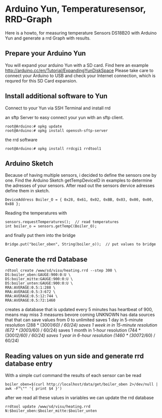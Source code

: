 # Arduino Yun, Temperaturesensor, RRD-Graph

Here is a howto, for measuring temperature Sensors DS18B20 with Arduino Yun and generate a rrd Graph with results.

Prepare your Arduino Yun
------------------------
You will expand your arduino Yun with a SD card. Find here an example http://arduino.cc/en/Tutorial/ExpandingYunDiskSpace
Please take care to connect your Arduino to USB and check your Internet connection, which is requred for this SD Card expansion.

Install additional software to Yun
----------------------------------
Connect to your Yun via SSH Terminal and install rrd

an sftp Server to easy connect your yun with an sftp client.
	
	root@Arduino:# opkg update
	root@Arduino:# opkg install openssh-sftp-server

the rrd software 
	
	root@Arduino:# opkg install rrdcgi1 rrdtool1

Arduino Sketch
--------------
Because of having multiple sensors, i decided to define the sensors one by one.
Find the Arduino Sketch getTempDeviceID in examples to determine the adresses of your sensors.
After read out the sensors dervice adresses define them in sketch.

	DeviceAddress Boiler_O = { 0x28, 0x61, 0x02, 0xBB, 0x03, 0x00, 0x00, 0x88 };

Reading the temperatures with

	sensors.requestTemperatures();  // read temperatures
  	int boiler_o = sensors.getTempC(Boiler_O);

and finally put them into the bridge

	Bridge.put("boiler_oben", String(boiler_o));  // put values to bridge


Generate the rrd Database
-------------------------

	rdtool create /www/sd/visu/heating.rrd --step 300 \
	DS:boiler_oben:GAUGE:900:0:U \
	DS:boiler_mitte:GAUGE:900:0:U \
	DS:boiler_unten:GAUGE:900:0:U \
	RRA:AVERAGE:0.5:1:288 \
    RRA:AVERAGE:0.5:3:672 \
    RRA:AVERAGE:0.5:12:744 \
    RRA:AVERAGE:0.5:72:1460

creates a database that
is updated every 5 minutes
has heartbeat of 900, means may miss 3 measures bevore coming UNKNOWN
has data sources that that can save values from 0 to unlimited
saves 1 day in 5-minute resolution (288 * (300*1/60) / 60/24)
saves 1 week in in 15-minute resolution (672 * (300*3/60) / 60/24)
saves 1 month in 1-hour resolution (744 * (300*12/60) / 60/24)
saves 1 year in 6-hour resolution (1460 * (300*72/60) / 60/24)

Reading values on yun side and generate rrd database entry
----------------------------------------------------------

With a simple curl command the results of each sensor can be read

	boiler_oben=$(curl http://localhost/data/get/boiler_oben 2>/dev/null | awk -F"\"" '{ print $4 }')

after we read all these values in variables we can update the rrd database

	rrdtool update /www/sd/visu/heating.rrd N:$boiler_oben:$boiler_mitte:$boiler_unten